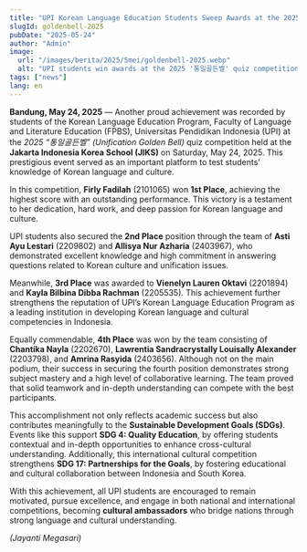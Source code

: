 ```yaml
---
title: "UPI Korean Language Education Students Sweep Awards at the 2025 '통일골든벨' Quiz Competition in Jakarta"
slugId: goldenbell-2025
pubDate: "2025-05-24"
author: "Admin"
image:
  url: "/images/berita/2025/5mei/goldenbell-2025.webp"
  alt: "UPI students win awards at the 2025 '통일골든벨' quiz competition at JIKS Jakarta"
tags: ["news"]
lang: en
---
```


**Bandung, May 24, 2025** — Another proud achievement was recorded by students of the Korean Language Education Program, Faculty of Language and Literature Education (FPBS), Universitas Pendidikan Indonesia (UPI) at the *2025 “통일골든벨” (Unification Golden Bell)* quiz competition held at the **Jakarta Indonesia Korea School (JIKS)** on Saturday, May 24, 2025. This prestigious event served as an important platform to test students’ knowledge of Korean language and culture.

In this competition, **Firly Fadilah** (2101065) won **1st Place**, achieving the highest score with an outstanding performance. This victory is a testament to her dedication, hard work, and deep passion for Korean language and culture.

UPI students also secured the **2nd Place** position through the team of **Asti Ayu Lestari** (2209802) and **Allisya Nur Azharia** (2403967), who demonstrated excellent knowledge and high commitment in answering questions related to Korean culture and unification issues.

Meanwhile, **3rd Place** was awarded to **Vienelyn Lauren Oktavi** (2201894) and **Kayla Bilbina Dibba Rachman** (2205535). This achievement further strengthens the reputation of UPI’s Korean Language Education Program as a leading institution in developing Korean language and cultural competencies in Indonesia.

Equally commendable, **4th Place** was won by the team consisting of **Chantika Nayla** (2202670), **Lawrentia Sandracrystally Louisally Alexander** (2203798), and **Amrina Rasyida** (2403656). Although not on the main podium, their success in securing the fourth position demonstrates strong subject mastery and a high level of collaborative learning. The team proved that solid teamwork and in-depth understanding can compete with the best participants.

This accomplishment not only reflects academic success but also contributes meaningfully to the **Sustainable Development Goals (SDGs)**. Events like this support **SDG 4: Quality Education**, by offering students contextual and in-depth opportunities to enhance cross-cultural understanding. Additionally, this international cultural competition strengthens **SDG 17: Partnerships for the Goals**, by fostering educational and cultural collaboration between Indonesia and South Korea.

With this achievement, all UPI students are encouraged to remain motivated, pursue excellence, and engage in both national and international competitions, becoming **cultural ambassadors** who bridge nations through strong language and cultural understanding.

*(Jayanti Megasari)*
